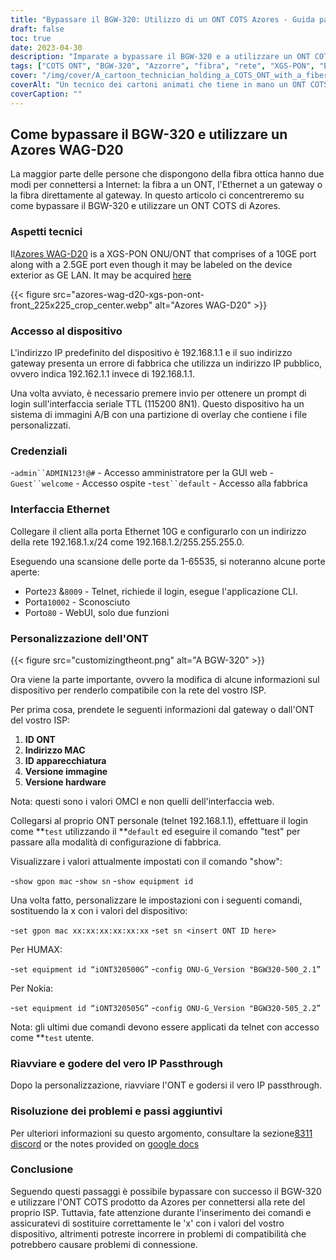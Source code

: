 ```yaml
---
title: "Bypassare il BGW-320: Utilizzo di un ONT COTS Azores - Guida passo per passo"
draft: false
toc: true
date: 2023-04-30
description: "Imparate a bypassare il BGW-320 e a utilizzare un ONT COTS di Azores per connettervi alla rete del vostro ISP con questa guida facile da seguire."
tags: ["COTS ONT", "BGW-320", "Azzorre", "fibra", "rete", "XGS-PON", "Ethernet", "Passaggio IP", "personalizzazione", "ISP", "avere un ID", "Indirizzo MAC", "ID attrezzatura", "versione immagine", "hardware version", "telnet", "Applicazione CLI", "web GUI", "modalità di configurazione di fabbrica", "problemi di compatibilità"]
cover: "/img/cover/A_cartoon_technician_holding_a_COTS_ONT_with_a_fiber_cable.png"
coverAlt: "Un tecnico dei cartoni animati che tiene in mano un ONT COTS con un cavo in fibra sullo sfondo."
coverCaption: ""
---
```


## Come bypassare il BGW-320 e utilizzare un Azores WAG-D20

La maggior parte delle persone che dispongono della fibra ottica hanno due modi per connettersi a Internet: la fibra a un ONT, l'Ethernet a un gateway o la fibra direttamente al gateway. In questo articolo ci concentreremo su come bypassare il BGW-320 e utilizzare un ONT COTS di Azores.

### Aspetti tecnici

Il[Azores WAG-D20](https://cdn.shopifycdn.net/s/files/1/0280/5153/8029/files/Azores_Product_Specification_-_WAG-D20_v0.6.pdf?v=1604914153) is a XGS-PON ONU/ONT that comprises of a 10GE port along with a 2.5GE port even though it may be labeled on the device exterior as GE LAN. It may be acquired [here](https://www.balticnetworks.com/products/azores-1x-10gbe-1x-2-5gbe-intel-based-xgspon-ont)

{{< figure src="azores-wag-d20-xgs-pon-ont-front_225x225_crop_center.webp" alt="Azores WAG-D20" >}}

### Accesso al dispositivo

L'indirizzo IP predefinito del dispositivo è 192.168.1.1 e il suo indirizzo gateway presenta un errore di fabbrica che utilizza un indirizzo IP pubblico, ovvero indica 192.162.1.1 invece di 192.168.1.1.

Una volta avviato, è necessario premere invio per ottenere un prompt di login sull'interfaccia seriale TTL (115200 8N1). Questo dispositivo ha un sistema di immagini A/B con una partizione di overlay che contiene i file personalizzati.
 
### Credenziali

-`admin``ADMIN123!@#` - Accesso amministratore per la GUI web
-`Guest``welcome` - Accesso ospite
-`test``default` - Accesso alla fabbrica

### Interfaccia Ethernet

Collegare il client alla porta Ethernet 10G e configurarlo con un indirizzo della rete 192.168.1.x/24 come 192.168.1.2/255.255.255.0.

Eseguendo una scansione delle porte da 1-65535, si noteranno alcune porte aperte:

- Porte`23` &`8009` - Telnet, richiede il login, esegue l'applicazione CLI.
- Porta`10002` - Sconosciuto
- Porto`80` - WebUI, solo due funzioni

### Personalizzazione dell'ONT

{{< figure src="customizingtheont.png" alt="A BGW-320" >}}

Ora viene la parte importante, ovvero la modifica di alcune informazioni sul dispositivo per renderlo compatibile con la rete del vostro ISP.

Per prima cosa, prendete le seguenti informazioni dal gateway o dall'ONT del vostro ISP:

1. **ID ONT**
2. **Indirizzo MAC**
3. **ID apparecchiatura**
4. **Versione immagine**
5. **Versione hardware**

Nota: questi sono i valori OMCI e non quelli dell'interfaccia web.

Collegarsi al proprio ONT personale (telnet 192.168.1.1), effettuare il login come **`test` utilizzando il **`default` ed eseguire il comando "test" per passare alla modalità di configurazione di fabbrica.

Visualizzare i valori attualmente impostati con il comando "show":

-`show gpon mac`
-`show sn`
-`show equipment id`

Una volta fatto, personalizzare le impostazioni con i seguenti comandi, sostituendo la x con i valori del dispositivo:

-`set gpon mac xx:xx:xx:xx:xx:xx`
-`set sn <insert ONT ID here>`

Per HUMAX:

-`set equipment id “iONT320500G”`
-`config ONU-G_Version "BGW320-500_2.1”`

Per Nokia:

-`set equipment id “iONT320505G”`
-`config ONU-G_Version "BGW320-505_2.2”`

Nota: gli ultimi due comandi devono essere applicati da telnet con accesso come **`test` utente.

### Riavviare e godere del vero IP Passthrough

Dopo la personalizzazione, riavviare l'ONT e godersi il vero IP passthrough.

### Risoluzione dei problemi e passi aggiuntivi
Per ulteriori informazioni su questo argomento, consultare la sezione[8311 discord](https://discord.gg/XbTWBbSG4p) or the notes provided on [google docs](https://docs.google.com/document/d/13gucfDOf8X9ptkj5BOg12V0xcqqDZDnvROJpW5CIpJ4/)

### Conclusione

Seguendo questi passaggi è possibile bypassare con successo il BGW-320 e utilizzare l'ONT COTS prodotto da Azores per connettersi alla rete del proprio ISP. Tuttavia, fate attenzione durante l'inserimento dei comandi e assicuratevi di sostituire correttamente le 'x' con i valori del vostro dispositivo, altrimenti potreste incorrere in problemi di compatibilità che potrebbero causare problemi di connessione.


